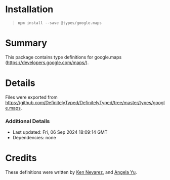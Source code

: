 # Installation
> `npm install --save @types/google.maps`

# Summary
This package contains type definitions for google.maps (https://developers.google.com/maps/).

# Details
Files were exported from https://github.com/DefinitelyTyped/DefinitelyTyped/tree/master/types/google.maps.

### Additional Details
 * Last updated: Fri, 06 Sep 2024 18:09:14 GMT
 * Dependencies: none

# Credits
These definitions were written by [Ken Nevarez](https://github.com/kwnevarez), and [Angela Yu](https://github.com/wangela).
